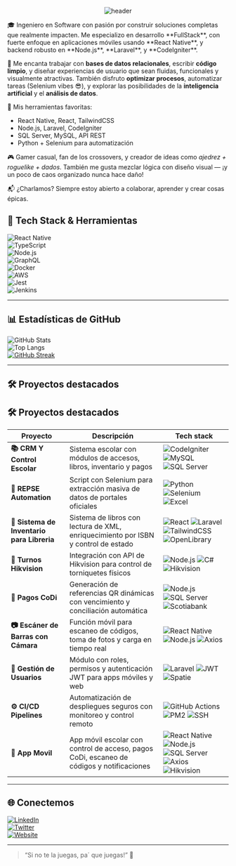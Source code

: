 <p align="center">
  <img src="https://capsule-render.vercel.app/api?type=waving&color=gradient&height=150&section=header&text=Hola+soy+Fernando" alt="header"/>
</p>
🎓 Ingeniero en Software con pasión por construir soluciones completas que realmente impacten. Me especializo en desarrollo **FullStack**, con fuerte enfoque en aplicaciones móviles usando **React Native**, y backend robusto en **Node.js**, **Laravel**, y **CodeIgniter**.

🧠 Me encanta trabajar con **bases de datos relacionales**, escribir **código limpio**, y diseñar experiencias de usuario que sean fluidas, funcionales y visualmente atractivas. También disfruto **optimizar procesos**, automatizar tareas (Selenium vibes 😎), y explorar las posibilidades de la **inteligencia artificial** y el **análisis de datos**.

🧰 Mis herramientas favoritas:
- React Native, React, TailwindCSS
- Node.js, Laravel, CodeIgniter
- SQL Server, MySQL, API REST
- Python + Selenium para automatización
  
🎮 Gamer casual, fan de los crossovers, y creador de ideas como *ajedrez + roguelike + dados*. También me gusta mezclar lógica con diseño visual — ¡y un poco de caos organizado nunca hace daño!

📬 ¿Charlamos? Siempre estoy abierto a colaborar, aprender y crear cosas épicas.

## 🚀 Tech Stack & Herramientas

![React Native](https://img.shields.io/badge/-React%20Native-20232A?style=flat&logo=react)  
![TypeScript](https://img.shields.io/badge/-TypeScript-3178C6?style=flat&logo=typescript)  
![Node.js](https://img.shields.io/badge/-Node.js-339933?style=flat&logo=node.js)  
![GraphQL](https://img.shields.io/badge/-GraphQL-E10098?style=flat&logo=graphql)  
![Docker](https://img.shields.io/badge/-Docker-2496ED?style=flat&logo=docker)  
![AWS](https://img.shields.io/badge/-AWS-232F3E?style=flat&logo=amazon-aws)  
![Jest](https://img.shields.io/badge/-Jest-C21325?style=flat&logo=jest)  
![Jenkins](https://img.shields.io/badge/-Jenkins-D24939?style=flat&logo=jenkins)

---

## 📊 Estadísticas de GitHub

![GitHub Stats](https://github-readme-stats.vercel.app/api?username=FernandoDeras&show_icons=true&theme=radical)  
![Top Langs](https://github-readme-stats.vercel.app/api/top-langs/?username=FernandoDeras&layout=compact&theme=radical)  
[![GitHub Streak](https://streak-stats.demolab.com/?user=FernandoDeras&theme=dark)](https://git.io/streak-stats)

---

## 🛠 Proyectos destacados

## 🛠 Proyectos destacados

| Proyecto | Descripción | Tech stack |
|---------|-------------|-------------|
| **📚 CRM Y Control Escolar** | Sistema escolar con módulos de accesos, libros, inventario y pagos |![CodeIgniter](https://img.shields.io/badge/CodeIgniter-E44D26?style=flat&logo=codeigniter&logoColor=white) ![MySQL](https://img.shields.io/badge/MySQL-00758F?style=flat&logo=mysql&logoColor=white) ![SQL Server](https://img.shields.io/badge/SQL_Server-CC2927?style=flat&logo=microsoftsqlserver&logoColor=white) |
| **🤖 REPSE Automation** | Script con Selenium para extracción masiva de datos de portales oficiales | ![Python](https://img.shields.io/badge/Python-3776AB?style=flat&logo=python&logoColor=white) ![Selenium](https://img.shields.io/badge/Selenium-43B02A?style=flat&logo=selenium&logoColor=white) ![Excel](https://img.shields.io/badge/Excel-217346?style=flat&logo=microsoftexcel&logoColor=white) |
| **📖 Sistema  de Inventario para Libreria** | Sistema de libros con lectura de XML, enriquecimiento por ISBN y control de estado | ![React](https://img.shields.io/badge/React-20232A?style=flat&logo=react&logoColor=61DAFB) ![Laravel](https://img.shields.io/badge/Laravel-F72C1F?style=flat&logo=laravel&logoColor=white) ![TailwindCSS](https://img.shields.io/badge/TailwindCSS-38B2AC?style=flat&logo=tailwind-css&logoColor=white) ![OpenLibrary](https://img.shields.io/badge/OpenLibrary-0072C6?style=flat&logo=bookstack&logoColor=white) |
| **🚪 Turnos Hikvision** | Integración con API de Hikvision para control de torniquetes físicos | ![Node.js](https://img.shields.io/badge/Node.js-339933?style=flat&logo=nodedotjs&logoColor=white) ![C#](https://img.shields.io/badge/C%23-239120?style=flat&logo=c-sharp&logoColor=white) ![Hikvision](https://img.shields.io/badge/Hikvision-E60012?style=flat&logoColor=white) |
| **💸 Pagos CoDi** | Generación de referencias QR dinámicas con vencimiento y conciliación automática | ![Node.js](https://img.shields.io/badge/Node.js-339933?style=flat&logo=nodedotjs&logoColor=white) ![SQL Server](https://img.shields.io/badge/SQL_Server-CC2927?style=flat&logo=microsoftsqlserver&logoColor=white) ![Scotiabank](https://img.shields.io/badge/Scotiabank-DD052B?style=flat&logoColor=white) |
| **📷 Escáner de Barras con Cámara** | Función móvil para escaneo de códigos, toma de fotos y carga en tiempo real | ![React Native](https://img.shields.io/badge/React_Native-20232A?style=flat&logo=react&logoColor=61DAFB) ![Node.js](https://img.shields.io/badge/Node.js-339933?style=flat&logo=nodedotjs&logoColor=white) ![Axios](https://img.shields.io/badge/Axios-5A29E4?style=flat&logo=axios&logoColor=white) |
| **🔐 Gestión de Usuarios** | Módulo con roles, permisos y autenticación JWT para apps móviles y web | ![Laravel](https://img.shields.io/badge/Laravel-F72C1F?style=flat&logo=laravel&logoColor=white) ![JWT](https://img.shields.io/badge/JWT-000000?style=flat&logo=jsonwebtokens&logoColor=white) ![Spatie](https://img.shields.io/badge/Spatie_Permissions-FF3366?style=flat&logoColor=white) |
| **⚙️ CI/CD Pipelines** | Automatización de despliegues seguros con monitoreo y control remoto | ![GitHub Actions](https://img.shields.io/badge/GitHub_Actions-2088FF?style=flat&logo=githubactions&logoColor=white) ![PM2](https://img.shields.io/badge/PM2-2B037A?style=flat&logo=nodedotjs&logoColor=white) ![SSH](https://img.shields.io/badge/SSH-333333?style=flat&logo=gnubash&logoColor=white) |
| **📲 App Movil** | App móvil escolar con control de acceso, pagos CoDi, escaneo de códigos y notificaciones | ![React Native](https://img.shields.io/badge/React_Native-20232A?style=flat&logo=react&logoColor=61DAFB) ![Node.js](https://img.shields.io/badge/Node.js-339933?style=flat&logo=nodedotjs&logoColor=white) ![SQL Server](https://img.shields.io/badge/SQL_Server-CC2927?style=flat&logo=microsoftsqlserver&logoColor=white) ![Axios](https://img.shields.io/badge/Axios-5A29E4?style=flat&logo=axios&logoColor=white) ![Hikvision](https://img.shields.io/badge/Hikvision-E60012?style=flat&logoColor=white) |


---

## 🌐 Conectemos

[![LinkedIn](https://img.shields.io/badge/LinkedIn-Fernando-blue)](https://linkedin.com/in/www.linkedin.com/in/fernando-abraham-deras-0358b41bb)  
[![Twitter](https://img.shields.io/badge/Twitter-@tuUsuario-1DA1F2)](https://twitter.com/tuUsuario)  
[![Website](https://img.shields.io/badge/Web-Fernando.dev-brightgreen)](https://fernando.dev)

---

> “Si no te la juegas, pa´ que juegas!” 🚀

